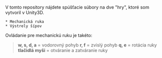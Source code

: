V tomto repository nájdete spúšťacie súbory na dve "hry", ktoré som vytvoril v Unity3D.

	* Mechanická ruka
	* Výstrely šípov

Ovládanie pre mechanickú ruku je takéto:
>**w, s, d, a** = vodorovný pohyb
>**r, f** = zvislý pohyb
>**q, e** = rotácia ruky
>**tlačidlá myši** = otváranie a zatváranie ruky
